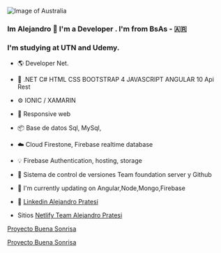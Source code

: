 
![Image of Australia](https://user-images.githubusercontent.com/55301751/99918503-191f7100-2cf6-11eb-9d07-9c342e3bb0da.jpg)


###  Im Alejandro  👋  I'm a Developer . I'm from BsAs - 🇦🇷
###  I'm studying at UTN and Udemy.

- :earth_americas: Developer Net.

- :wrench: .NET C# HTML CSS BOOTSTRAP 4 JAVASCRIPT ANGULAR 10 Api Rest

- ⚙️ IONIC / XAMARIN

- :iphone: Responsive web

- :package: Base de datos Sql, MySql, 

- ☁️ Cloud Firestone, Firebase realtime database 

- 💡 Firebase Authentication, hosting, storage

- 🚦 Sistema de control de versiones Team foundation server y Github

- 🌱 I'm currently updating on Angular,Node,Mongo,Firebase 

- 💬 
[Linkedin Alejandro Pratesi](https://www.linkedin.com/in/alejandropratesi/)


- Sitios [Netlify Team Alejandro Pratesi](https://app.netlify.com/teams/alejandropratesi/overview) 

[Proyecto Buena Sonrisa](https://segundoparciallab4.firebaseapp.com/login/)

[Proyecto Buena Sonrisa](https://alejandropratesi.github.io/resume/)


